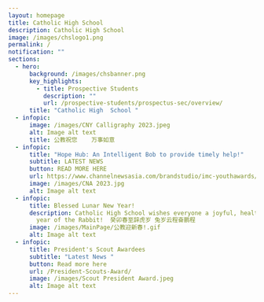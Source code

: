 ```yaml
---
layout: homepage
title: Catholic High School
description: Catholic High School
image: /images/chslogo1.png
permalink: /
notification: ""
sections:
  - hero:
      background: /images/chsbanner.png
      key_highlights:
        - title: Prospective Students
          description: ""
          url: /prospective-students/prospectus-sec/overview/
      title: "Catholic High  School "
  - infopic:
      image: /images/CNY Calligraphy 2023.jpeg
      alt: Image alt text
      title: 公教祝您    万事如意
  - infopic:
      title: "Hope Hub: An Intelligent Bob to provide timely help!"
      subtitle: LATEST NEWS
      button: READ MORE HERE
      url: https://www.channelnewsasia.com/brandstudio/imc-youthawards/catholichigh?cid=adv_fb_paid_20230109&fbclid=IwAR1IOCoLXxXngYvkKM4N9VIEUzXv48Y8Ayc46YyA162fwI83hz7ndRiU414&mibextid=Zxz2cZlnewsasia.com/brandstudio/imc-youthawards/catholichigh?cid=adv_fb_paid_20230109&fbclid=IwAR1IOCoLXxXngYvkKM4N9VIEUzXv48Y8Ayc46YyA162fwI83hz7ndRiU414&mibextid=Zxz2cZ
      image: /images/CNA 2023.jpg
      alt: Image alt text
  - infopic:
      title: Blessed Lunar New Year!
      description: Catholic High School wishes everyone a joyful, healthy and blessed
        year of the Rabbit!  癸卯春至辞虎岁 兔岁云程奋鹏程
      image: /images/MainPage/公教迎新春!.gif
      alt: Image alt text
  - infopic:
      title: President's Scout Awardees
      subtitle: "Latest News "
      button: Read more here
      url: /President-Scouts-Award/
      image: /images/Scout President Award.jpeg
      alt: Image alt text
---
```

